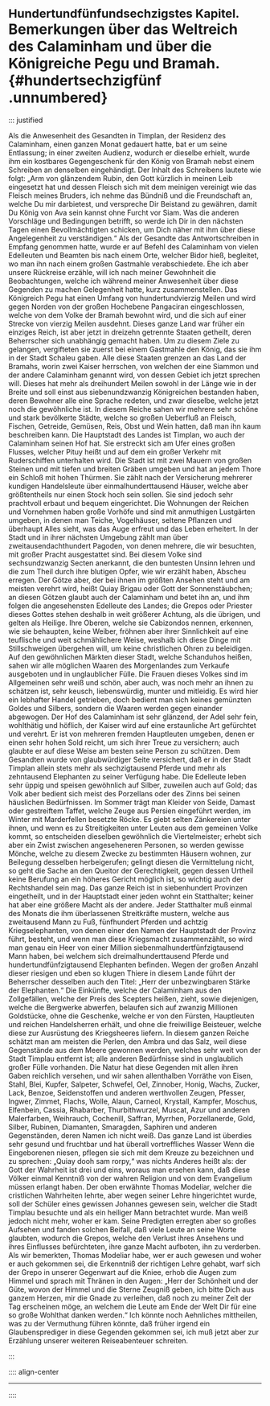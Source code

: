 # <small>Hundertundfünfundsechzigstes Kapitel.</small><br />Bemerkungen über das Weltreich des Calaminham und über die Königreiche Pegu und Bramah.{#hundertsechzigfünf .unnumbered}

::: justified

Als die Anwesenheit des Gesandten in Timplan, der Residenz des Calaminham, einen
ganzen Monat gedauert hatte, bat er um seine Entlassung; in einer zweiten
Audienz, wodurch er dieselbe erhielt, wurde ihm ein kostbares Gegengeschenk für
den König von Bramah nebst einem Schreiben an denselben eingehändigt. Der Inhalt
des Schreibens lautete wie folgt: „Arm von glänzendem Rubin, den Gott kürzlich
in meinen Leib eingesetzt hat und dessen Fleisch sich mit dem meinigen vereinigt
wie das Fleisch meines Bruders, ich nehme das Bündniß und die Freundschaft an,
welche Du mir darbietest, und verspreche Dir Beistand zu gewähren, damit Du
König von Ava sein kannst ohne Furcht vor Siam. Was die anderen Vorschläge und
Bedingungen betrifft, so werde ich Dir in den nächsten Tagen einen
Bevollmächtigten schicken, um Dich näher mit ihm über diese Angelegenheit zu
verständigen.“ Als der Gesandte das Antwortschreiben in Empfang genommen hatte,
wurde er auf Befehl des Calaminham von vielen Edelleuten und Beamten bis nach
einem Orte, welcher Bidor hieß, begleitet, wo man ihn nach einem großen
Gastmahle verabschiedete. Ehe ich aber unsere Rückreise erzähle, will ich nach
meiner Gewohnheit die Beobachtungen, welche ich während meiner Anwesenheit über
diese Gegenden zu machen Gelegenheit hatte, kurz zusammenstellen. Das Königreich
Pegu hat einen Umfang von hundertundvierzig Meilen und wird gegen Norden von der
großen Hochebene Pangaciran eingeschlossen, welche von dem Volke der Bramah
bewohnt wird, und die sich auf einer Strecke von vierzig Meilen ausdehnt. Dieses
ganze Land war früher ein einziges Reich, ist aber jetzt in dreizehn getrennte
Staaten getheilt, deren Beherrscher sich unabhängig gemacht haben. Um zu diesem
Ziele zu gelangen, vergifteten sie zuerst bei einem Gastmahle den König, das sie
ihm in der Stadt Schaleu gaben. Alle diese Staaten grenzen an das Land der
Bramahs, worin zwei Kaiser herrschen, von welchen der eine Siammon und der
andere Calaminham genannt wird, von dessen Gebiet ich jetzt sprechen will.
Dieses hat mehr als dreihundert Meilen sowohl in der Länge wie in der Breite und
soll einst aus siebenundzwanzig Königreichen bestanden haben, deren Bewohner
alle eine Sprache redeten, und zwar dieselbe, welche jetzt noch die gewöhnliche
ist. In diesem Reiche sahen wir mehrere sehr schöne und stark bevölkerte Städte,
welche so großen Ueberfluß an Fleisch, Fischen, Getreide, Gemüsen, Reis, Obst
und Wein hatten, daß man ihn kaum beschreiben kann. Die Hauptstadt des Landes
ist Timplan, wo auch der Calaminham seinen Hof hat. Sie erstreckt sich am Ufer
eines großen Flusses, welcher Pituy heißt und auf dem ein großer Verkehr mit
Ruderschiffen unterhalten wird. Die Stadt ist mit zwei Mauern von großen Steinen
und mit tiefen und breiten Gräben umgeben und hat an jedem Thore ein Schloß mit
hohen Thürmen. Sie zählt nach der Versicherung mehrerer kundigen Handelsleute
über einmalhunderttausend Häuser, welche aber größtentheils nur einen Stock hoch
sein sollen. Sie sind jedoch sehr prachtvoll erbaut und bequem eingerichtet. Die
Wohnungen der Reichen und Vornehmen haben große Vorhöfe und sind mit anmuthigen
Lustgärten umgeben, in denen man Teiche, Vogelhäuser, seltene Pflanzen und
überhaupt Alles sieht, was das Auge erfreut und das Leben erheitert. In der
Stadt und in ihrer nächsten Umgebung zählt man über zweitausendachthundert
Pagoden, von denen mehrere, die wir besuchten, mit großer Pracht ausgestattet
sind. Bei diesem Volke sind sechsundzwanzig Secten anerkannt, die den buntesten
Unsinn lehren und die zum Theil durch ihre blutigen Opfer, wie wir erzählt
haben, Abscheu erregen. Der Götze aber, der bei ihnen im größten Ansehen steht
und am meisten verehrt wird, heißt Quiay Brigau oder Gott der Sonnenstäubchen;
an diesen Götzen glaubt auch der Calaminham und betet ihn an, und ihm folgen die
angesehensten Edelleute des Landes; die Grepos oder Priester dieses Gottes
stehen deshalb in weit größerer Achtung, als die übrigen, und gelten als
Heilige. Ihre Oberen, welche sie Cabizondos nennen, erkennen, wie sie behaupten,
keine Weiber, fröhnen aber ihrer Sinnlichkeit auf eine teuflische und weit
schmählichere Weise, weshalb ich diese Dinge mit Stillschweigen übergehen will,
um keine christlichen Ohren zu beleidigen. Auf den gewöhnlichen Märkten dieser
Stadt, welche Schanduhos heißen, sahen wir alle möglichen Waaren des
Morgenlandes zum Verkaufe ausgeboten und in unglaublicher Fülle. Die Frauen
dieses Volkes sind im Allgemeinen sehr weiß und schön, aber auch, was noch mehr
an ihnen zu schätzen ist, sehr keusch, liebenswürdig, munter und mitleidig. Es
wird hier ein lebhafter Handel getrieben, doch bedient man sich keines gemünzten
Goldes und Silbers, sondern die Waaren werden gegen einander abgewogen. Der Hof
des Calaminham ist sehr glänzend, der Adel sehr fein, wohlthätig und höflich,
der Kaiser wird auf eine erstaunliche Art gefürchtet und verehrt. Er ist von
mehreren fremden Hauptleuten umgeben, denen er einen sehr hohen Sold reicht, um
sich ihrer Treue zu versichern; auch glaubte er auf diese Weise am besten seine
Person zu schützen. Dem Gesandten wurde von glaubwürdiger Seite versichert, daß
er in der Stadt Timplan allein stets mehr als sechzigtausend Pferde und mehr als
zehntausend Elephanten zu seiner Verfügung habe. Die Edelleute leben sehr üppig
und speisen gewöhnlich auf Silber, zuweilen auch auf Gold; das Volk aber bedient
sich meist des Porzellans oder des Zinns bei seinen häuslichen Bedürfnissen. Im
Sommer trägt man Kleider von Seide, Damast oder gestreiftem Taffet, welche Zeuge
aus Persien eingeführt werden, im Winter mit Marderfellen besetzte Röcke. Es
giebt selten Zänkereien unter ihnen, und wenn es zu Streitigkeiten unter Leuten
aus dem gemeinen Volke kommt, so entscheiden dieselben gewöhnlich die
Viertelmeister; erhebt sich aber ein Zwist zwischen angeseheneren Personen, so
werden gewisse Mönche, welche zu diesem Zwecke zu bestimmten Häusern wohnen, zur
Beilegung desselben herbeigerufen; gelingt diesen die Vermittelung nicht, so
geht die Sache an den Queitor der Gerechtigkeit, gegen dessen Urtheil keine
Berufung an ein höheres Gericht möglich ist, so wichtig auch der Rechtshandel
sein mag. Das ganze Reich ist in siebenhundert Provinzen eingetheilt, und in der
Hauptstadt einer jeden wohnt ein Statthalter; keiner hat aber eine größere Macht
als der andere. Jeder Statthalter muß einmal des Monats die ihm überlassenen
Streitkräfte mustern, welche aus zweitausend Mann zu Fuß, fünfhundert Pferden
und achtzig Kriegselephanten, von denen einer den Namen der Hauptstadt der
Provinz führt, besteht, und wenn man diese Kriegsmacht zusammenzählt, so wird
man genau ein Heer von einer Million siebenmalhundertfünfzigtausend Mann haben,
bei welchem sich dreimalhunderttausend Pferde und hundertundfünfzigtausend
Elephanten befinden. Wegen der großen Anzahl dieser riesigen und eben so klugen
Thiere in diesem Lande führt der Beherrscher desselben auch den Titel: „Herr der
unbezwingbaren Stärke der Elephanten.“ Die Einkünfte, welche der Calaminham aus
den Zollgefällen, welche der Preis des Scepters heißen, zieht, sowie diejenigen,
welche die Bergwerke abwerfen, belaufen sich auf zwanzig Millionen Goldstücke,
ohne die Geschenke, welche er von den Fürsten, Hauptleuten und reichen
Handelsherren erhält, und ohne die freiwillige Beisteuer, welche diese zur
Ausrüstung des Kriegsheeres liefern. In diesem ganzen Reiche schätzt man am
meisten die Perlen, den Ambra und das Salz, weil diese Gegenstände aus dem Meere
gewonnen werden, welches sehr weit von der Stadt Timplau entfernt ist; alle
anderen Bedürfnisse sind in unglaublich großer Fülle vorhanden. Die Natur hat
diese Gegenden mit allen ihren Gaben reichlich versehen, und wir sahen
allenthalben Vorräthe von Eisen, Stahl, Blei, Kupfer, Salpeter, Schwefel, Oel,
Zinnober, Honig, Wachs, Zucker, Lack, Benzoe, Seidenstoffen und anderen
werthvollen Zeugen, Pfesser, Ingwer, Zimmet, Flachs, Wolle, Alaun, Carneol,
Krystall, Kampfer, Moschus, Elfenbein, Cassia, Rhabarber, Thurbithwurzel,
Muscat, Azur und anderen Malerfarben, Weihrauch, Cochenill, Saffran, Myrrhen,
Porzellanerde, Gold, Silber, Rubinen, Diamanten, Smaragden, Saphiren und anderen
Gegenständen, deren Namen ich nicht weiß. Das ganze Land ist überdies sehr
gesund und fruchtbar und hat überall vortreffliches Wasser Wenn die Eingeborenen
niesen, pflegen sie sich mit dem Kreuze zu bezeichnen und zu sprechen: „Quiay
dooh sam rorpy,“ was nichts Anderes heißt als: der Gott der Wahrheit ist drei
und eins, woraus man ersehen kann, daß diese Völker einmal Kenntniß von der
wahren Religion und von dem Evangelium müssen erlangt haben. Der oben erwähnte
Thomas Modeliar, welcher die cristlichen Wahrheiten lehrte, aber wegen seiner
Lehre hingerichtet wurde, soll der Schüler eines gewissen Johannes gewesen sein,
welcher die Stadt Timplau besuchte und als ein heiliger Mann betrachtet wurde.
Man weiß jedoch nicht mehr, woher er kam. Seine Predigten erregten aber so
großes Aufsehen und fanden solchen Beifall, daß viele Leute an seine Worte
glaubten, wodurch die Grepos, welche den Verlust ihres Ansehens und ihres
Einflusses befürchteten, ihre ganze Macht aufboten, ihn zu verderben. Als wir
bemerkten, Thomas Modeliar habe, wer er auch gewesen und woher er auch gekommen
sei, die Erkenntniß der richtigen Lehre gehabt, warf sich der Grepo in unserer
Gegenwart auf die Kniee, erhob die Augen zum Himmel und sprach mit Thränen in
den Augen: „Herr der Schönheit und der Güte, wovon der Himmel und die Sterne
Zeugniß geben, ich bitte Dich aus ganzem Herzen, mir die Gnade zu verleihen, daß
noch zu meiner Zeit der Tag erscheinen möge, an welchem die Leute am Ende der
Welt Dir für eine so große Wohlthat danken werden.“ Ich könnte noch Aehnliches
mittheilen, was zu der Vermuthung führen könnte, daß früher irgend ein
Glaubensprediger in diese Gegenden gekommen sei, ich muß jetzt aber zur
Erzählung unserer weiteren Reiseabenteuer schreiten.


:::

:::: align-center
****
::::
